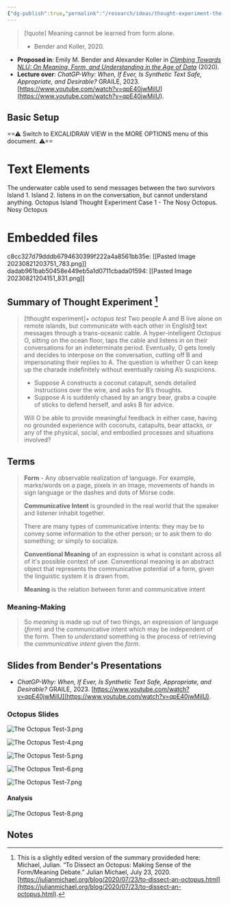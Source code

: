 ```yaml
---
{"dg-publish":true,"permalink":"/research/ideas/thought-experiment-the-octopus-test-v-0-75-fa-23/","title":"Thought Experiment-The Octopus Test-v.0.75-FA23","tags":[null,"gardenEntry","gardenEntry","gardenEntry","gardenEntry","gardenEntry","gardenEntry"]}
---
```



> [!quote]
> Meaning cannot be learned from form alone.
> - Bender and Koller, 2020.

- **Proposed in**: Emily M. Bender and Alexander Koller in *[Climbing Towards NLU: On Meaning, Form, and Understanding in the Age of Data](https://www.aclweb.org/anthology/2020.acl-main.pdf)* (2020).
- **Lecture over**: *ChatGP-Why: When, If Ever, Is Synthetic Text Safe, Appropriate, and Desirable?* GRAILE, 2023. [https://www.youtube.com/watch?v=qpE40jwMilU](https://www.youtube.com/watch?v=qpE40jwMilU).

## Basic Setup


<div class="transclusion internal-embed is-loaded"><div class="markdown-embed">




==⚠  Switch to EXCALIDRAW VIEW in the MORE OPTIONS menu of this document. ⚠==


# Text Elements
The underwater
cable used to
send messages
between the two
survivors 
Island 1. 
Island 2. 
listens in on the
conversation, but
cannot understand anything. 
Octopus Island Thought Experiment
Case 1 - The Nosy Octopus. 
Nosy
Octopus 

# Embedded files
c8cc327d79dddb6794630399f222a4a8561bb35e: [[Pasted Image 20230821203751_783.png]]
dadab961bab50458e449eb5a1d0711cbada01594: [[Pasted Image 20230821204151_831.png]]



</div></div>


## Summary of Thought Experiment [^1]

> [!thought experiment]+ *octopus test*
>  Two people A and B live alone on remote islands, but communicate with each other in English[1](https://julianmichael.org/blog/2020/07/23/to-dissect-an-octopus.html#fn:bender-rule) text messages through a trans-oceanic cable. A hyper-intelligent Octopus O, sitting on the ocean floor, taps the cable and listens in on their conversations for an indeterminate period. Eventually, O gets lonely and decides to interpose on the conversation, cutting off B and impersonating their replies to A. The question is whether O can keep up the charade indefinitely without eventually raising A’s suspicions.
> 
> - Suppose A constructs a coconut catapult, sends detailed instructions over the wire, and asks for B’s thoughts.
> - Suppose A is suddenly chased by an angry bear, grabs a couple of sticks to defend herself, and asks B for advice.
> 
> Will O be able to provide meaningful feedback in either case, having no grounded experience with coconuts, catapults, bear attacks, or any of the physical, social, and embodied processes and situations involved?

## Terms

> **Form** - Any observable realization of language. For example, marks/words on a page, pixels in an image, movements of hands in sign language or the dashes and dots of Morse code.
> 
> **Communicative Intent** is grounded in the real world that the speaker and listener inhabit together.
> 
> There are many types of communicative intents: they may be to convey some information to the other person; or to ask them to do something; or simply to socialize.
> 
> **Conventional Meaning** of an expression is what is constant across all of it's possible context of use. Conventional meaning is an abstract object that represents the communicative potential of a form, given the linguistic system it is drawn from.
> 
> **Meaning** is the relation between form and communicative intent

### Meaning-Making

> So *meaning* is made up out of two things, an expression of language (*form*) and the communicative intent which may be independent of the form.
> Then to *understand* something is the process of retrieving the *communicative intent* given the *form*.

## Slides from Bender's Presentations

- *ChatGP-Why: When, If Ever, Is Synthetic Text Safe, Appropriate, and Desirable?* GRAILE, 2023. [https://www.youtube.com/watch?v=qpE40jwMilU](https://www.youtube.com/watch?v=qpE40jwMilU).

### Octopus Slides

![The Octopus Test-3.png](/img/user/Files/_attachments/The%20Octopus%20Test-3.png)

![The Octopus Test-4.png](/img/user/Files/_attachments/The%20Octopus%20Test-4.png)

![The Octopus Test-5.png](/img/user/Files/_attachments/The%20Octopus%20Test-5.png)

![The Octopus Test-6.png](/img/user/Files/_attachments/The%20Octopus%20Test-6.png)

![The Octopus Test-7.png](/img/user/Files/_attachments/The%20Octopus%20Test-7.png)

#### Analysis

![The Octopus Test-8.png](/img/user/Files/_attachments/The%20Octopus%20Test-8.png)

## Notes

[^1]: This is a slightly edited version of the summary provideded here: Michael, Julian. “To Dissect an Octopus: Making Sense of the Form/Meaning Debate.” Julian Michael, July 23, 2020. [https://julianmichael.org/blog/2020/07/23/to-dissect-an-octopus.html](https://julianmichael.org/blog/2020/07/23/to-dissect-an-octopus.html).
